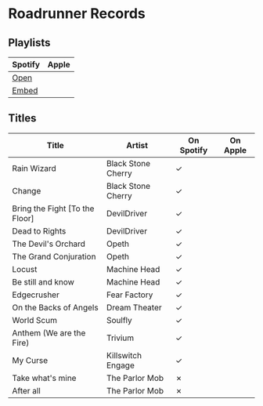 # Roadrunner Records

## Playlists

| Spotify | Apple |
| ------- | ----- |
| [Open](https://open.spotify.com/user/marauderxtreme/playlist/2ceDVb1QscQGDZhbVPkZEo) | []() |
| [Embed](https://embed.spotify.com/?uri=spotify%3Auser%3Amarauderxtreme%3Aplaylist%3A2ceDVb1QscQGDZhbVPkZEo) |  |

## Titles

| Title                          | Artist             | On Spotify | On Apple |
| ------------------------------ | ------------------ | ---------- | -------- |
| Rain Wizard                    | Black Stone Cherry | ✓
| Change                         | Black Stone Cherry | ✓
| Bring the Fight [To the Floor] | DevilDriver        | ✓
| Dead to Rights                 | DevilDriver        | ✓
| The Devil's Orchard            | Opeth              | ✓
| The Grand Conjuration          | Opeth              | ✓
| Locust                         | Machine Head       | ✓
| Be still and know              | Machine Head       | ✓
| Edgecrusher                    | Fear Factory       | ✓
| On the Backs of Angels         | Dream Theater      | ✓
| World Scum                     | Soulfly            | ✓
| Anthem (We are the Fire)       | Trivium            | ✓
| My Curse                       | Killswitch Engage  | ✓
| Take what's mine               | The Parlor Mob     | ✗
| After all                      | The Parlor Mob     | ✗

